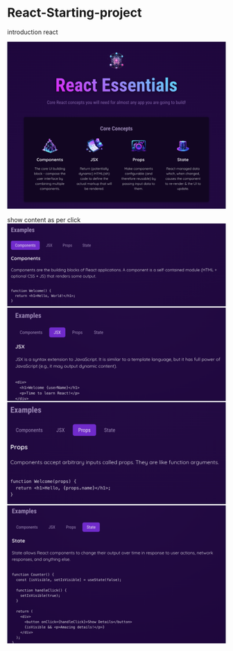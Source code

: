 # React-Starting-project
introduction react

![image info](img/home.png)

show content as per click
![](img/component.png)
![](img/jsx.png)
![](img/props.png)
![](img/state.png)

